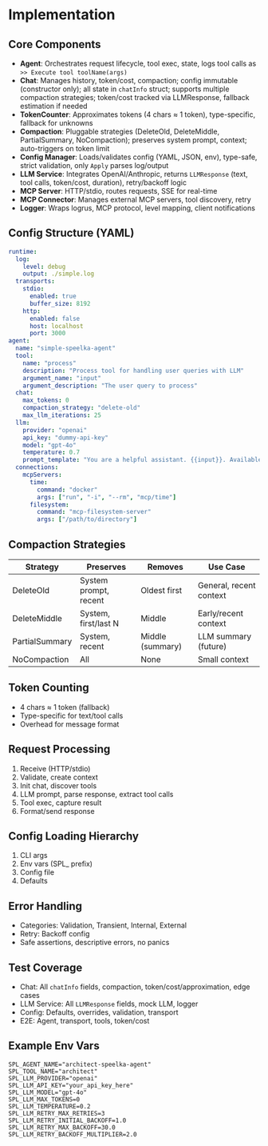 # Implementation

## Core Components
- **Agent**: Orchestrates request lifecycle, tool exec, state, logs tool calls as `>> Execute tool toolName(args)`
- **Chat**: Manages history, token/cost, compaction; config immutable (constructor only); all state in `chatInfo` struct; supports multiple compaction strategies; token/cost tracked via LLMResponse, fallback estimation if needed
- **TokenCounter**: Approximates tokens (4 chars ≈ 1 token), type-specific, fallback for unknowns
- **Compaction**: Pluggable strategies (DeleteOld, DeleteMiddle, PartialSummary, NoCompaction); preserves system prompt, context; auto-triggers on token limit
- **Config Manager**: Loads/validates config (YAML, JSON, env), type-safe, strict validation, only `Apply` parses log/output
- **LLM Service**: Integrates OpenAI/Anthropic, returns `LLMResponse` (text, tool calls, token/cost, duration), retry/backoff logic
- **MCP Server**: HTTP/stdio, routes requests, SSE for real-time
- **MCP Connector**: Manages external MCP servers, tool discovery, retry
- **Logger**: Wraps logrus, MCP protocol, level mapping, client notifications

## Config Structure (YAML)
```yaml
runtime:
  log:
    level: debug
    output: ./simple.log
  transports:
    stdio:
      enabled: true
      buffer_size: 8192
    http:
      enabled: false
      host: localhost
      port: 3000
agent:
  name: "simple-speelka-agent"
  tool:
    name: "process"
    description: "Process tool for handling user queries with LLM"
    argument_name: "input"
    argument_description: "The user query to process"
  chat:
    max_tokens: 0
    compaction_strategy: "delete-old"
    max_llm_iterations: 25
  llm:
    provider: "openai"
    api_key: "dummy-api-key"
    model: "gpt-4o"
    temperature: 0.7
    prompt_template: "You are a helpful assistant. {{input}}. Available tools: {{tools}}"
  connections:
    mcpServers:
      time:
        command: "docker"
        args: ["run", "-i", "--rm", "mcp/time"]
      filesystem:
        command: "mcp-filesystem-server"
        args: ["/path/to/directory"]
```

## Compaction Strategies
| Strategy        | Preserves         | Removes         | Use Case                |
|-----------------|------------------|-----------------|-------------------------|
| DeleteOld       | System prompt, recent | Oldest first   | General, recent context |
| DeleteMiddle    | System, first/last N | Middle         | Early/recent context    |
| PartialSummary  | System, recent    | Middle (summary)| LLM summary (future)    |
| NoCompaction    | All               | None            | Small context           |

## Token Counting
- 4 chars ≈ 1 token (fallback)
- Type-specific for text/tool calls
- Overhead for message format

## Request Processing
1. Receive (HTTP/stdio)
2. Validate, create context
3. Init chat, discover tools
4. LLM prompt, parse response, extract tool calls
5. Tool exec, capture result
6. Format/send response

## Config Loading Hierarchy
1. CLI args
2. Env vars (SPL_ prefix)
3. Config file
4. Defaults

## Error Handling
- Categories: Validation, Transient, Internal, External
- Retry: Backoff config
- Safe assertions, descriptive errors, no panics

## Test Coverage
- Chat: All `chatInfo` fields, compaction, token/cost/approximation, edge cases
- LLM Service: All `LLMResponse` fields, mock LLM, logger
- Config: Defaults, overrides, validation, transport
- E2E: Agent, transport, tools, token/cost

## Example Env Vars
```env
SPL_AGENT_NAME="architect-speelka-agent"
SPL_TOOL_NAME="architect"
SPL_LLM_PROVIDER="openai"
SPL_LLM_API_KEY="your_api_key_here"
SPL_LLM_MODEL="gpt-4o"
SPL_LLM_MAX_TOKENS=0
SPL_LLM_TEMPERATURE=0.2
SPL_LLM_RETRY_MAX_RETRIES=3
SPL_LLM_RETRY_INITIAL_BACKOFF=1.0
SPL_LLM_RETRY_MAX_BACKOFF=30.0
SPL_LLM_RETRY_BACKOFF_MULTIPLIER=2.0
```